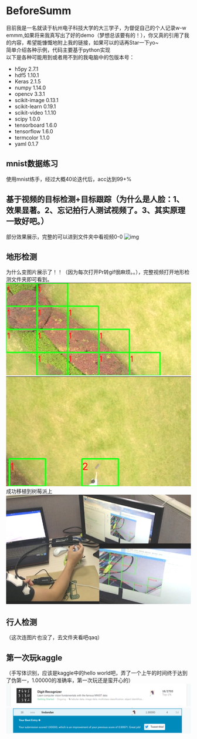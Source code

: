 # BeforeSumm
目前我是一名就读于杭州电子科技大学的大三学子，为督促自己的个人记录w-w  
emmm,如果将来我真写出了好的demo（梦想总该要有的！），你又真的引用了我的内容，希望能慷慨地附上我的链接，如果可以的话再Star一下yo~  
简单介绍各种示例，代码主要基于python实现  
以下是各种可能用到或者用不到的我电脑中的包版本号：  
* h5py 2.7.1 
* hdf5 1.10.1  
* Keras 2.1.5  
* numpy 1.14.0  
* opencv 3.3.1  
* scikit-image 0.13.1  
* scikit-learn 0.19.1  
* scikit-video 1.1.10  
* scipy 1.0.0  
* tensorboard 1.6.0  
* tensorflow 1.6.0  
* termcolor 1.1.0  
* yaml  0.1.7  
## mnist数据练习
使用mnist练手，经过大概40论迭代后，acc达到99+%
## 基于视频的目标检测+目标跟踪（为什么是人脸：1、效果显著。2、忘记拍行人测试视频了。3、其实原理一致好吧。）
部分效果展示，完整的可以进到文件夹中看视频0-0
![img](https://github.com/Paidalin/BeforeSumm/blob/master/displayed/%E4%BB%80%E4%B9%88%E6%98%AF%E7%9B%AE%E6%A0%87%E6%A3%80%E6%B5%8B%E4%B8%8E%E8%B7%9F%E8%B8%AA%EF%BC%9F.gif)
## 地形检测  
为什么变图片展示了！！（因为每次打开Pr转gif很麻烦。。），完整视频打开地形检测文件夹即可看到。  
![img](https://github.com/Paidalin/BeforeSumm/blob/master/displayed/%E5%9C%B0%E5%BD%A2%E6%A3%80%E6%B5%8B1.png)  
![img](https://github.com/Paidalin/BeforeSumm/blob/master/displayed/%E5%9C%B0%E5%BD%A2%E6%A3%80%E6%B5%8B2.png)  
成功移植到树莓派上  
![img](https://github.com/Paidalin/BeforeSumm/blob/master/displayed/%E9%83%A8%E7%BD%B2%E5%88%B0%E6%A0%91%E8%8E%93%E6%B4%BE.png)
## 行人检测  
（这次连图片也没了，去文件夹看吧qaq）
## 第一次玩kaggle  
（手写体识别，应该是kaggle中的hello world吧，弄了一个上午的时间终于达到了伪第一，1.00000的准确率，第一次玩还是蛮开心的）
![img](https://github.com/Paidalin/BeforeSumm/blob/master/displayed/TIM%E5%9B%BE%E7%89%8720180620145252.png)
![img](https://github.com/Paidalin/BeforeSumm/blob/master/displayed/TIM%E5%9B%BE%E7%89%8720180620145448.png)
